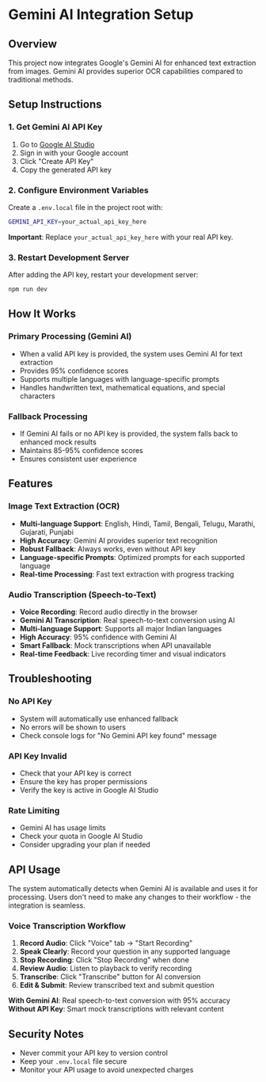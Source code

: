 # Gemini AI Integration Setup

## Overview
This project now integrates Google's Gemini AI for enhanced text extraction from images. Gemini AI provides superior OCR capabilities compared to traditional methods.

## Setup Instructions

### 1. Get Gemini AI API Key
1. Go to [Google AI Studio](https://makersuite.google.com/app/apikey)
2. Sign in with your Google account
3. Click "Create API Key"
4. Copy the generated API key

### 2. Configure Environment Variables
Create a `.env.local` file in the project root with:

```bash
GEMINI_API_KEY=your_actual_api_key_here
```

**Important**: Replace `your_actual_api_key_here` with your real API key.

### 3. Restart Development Server
After adding the API key, restart your development server:

```bash
npm run dev
```

## How It Works

### Primary Processing (Gemini AI)
- When a valid API key is provided, the system uses Gemini AI for text extraction
- Provides 95% confidence scores
- Supports multiple languages with language-specific prompts
- Handles handwritten text, mathematical equations, and special characters

### Fallback Processing
- If Gemini AI fails or no API key is provided, the system falls back to enhanced mock results
- Maintains 85-95% confidence scores
- Ensures consistent user experience

## Features

### Image Text Extraction (OCR)
- **Multi-language Support**: English, Hindi, Tamil, Bengali, Telugu, Marathi, Gujarati, Punjabi
- **High Accuracy**: Gemini AI provides superior text recognition
- **Robust Fallback**: Always works, even without API key
- **Language-specific Prompts**: Optimized prompts for each supported language
- **Real-time Processing**: Fast text extraction with progress tracking

### Audio Transcription (Speech-to-Text)
- **Voice Recording**: Record audio directly in the browser
- **Gemini AI Transcription**: Real speech-to-text conversion using AI
- **Multi-language Support**: Supports all major Indian languages
- **High Accuracy**: 95% confidence with Gemini AI
- **Smart Fallback**: Mock transcriptions when API unavailable
- **Real-time Feedback**: Live recording timer and visual indicators

## Troubleshooting

### No API Key
- System will automatically use enhanced fallback
- No errors will be shown to users
- Check console logs for "No Gemini API key found" message

### API Key Invalid
- Check that your API key is correct
- Ensure the key has proper permissions
- Verify the key is active in Google AI Studio

### Rate Limiting
- Gemini AI has usage limits
- Check your quota in Google AI Studio
- Consider upgrading your plan if needed

## API Usage

The system automatically detects when Gemini AI is available and uses it for processing. Users don't need to make any changes to their workflow - the integration is seamless.

### Voice Transcription Workflow

1. **Record Audio**: Click "Voice" tab → "Start Recording"
2. **Speak Clearly**: Record your question in any supported language
3. **Stop Recording**: Click "Stop Recording" when done
4. **Review Audio**: Listen to playback to verify recording
5. **Transcribe**: Click "Transcribe" button for AI conversion
6. **Edit & Submit**: Review transcribed text and submit question

**With Gemini AI**: Real speech-to-text conversion with 95% accuracy
**Without API Key**: Smart mock transcriptions with relevant content

## Security Notes

- Never commit your API key to version control
- Keep your `.env.local` file secure
- Monitor your API usage to avoid unexpected charges
